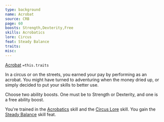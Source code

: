 ```yaml
---
type: background
name: Acrobat 
source: CRB
page: 60
boosts: Strength,Dexterity,Free
skills: Acrobatics
lore: Circus
feat: Steady Balance
traits: 
misc: 
---
```


[Acrobat](###%20Acrobat)
`=this.traits`


In a circus or on the streets, you earned your pay by performing as an acrobat. You might have turned to adventuring when the money dried up, or simply decided to put your skills to better use.

Choose two ability boosts. One must be to Strength or Dexterity, and one is a free ability boost.

You're trained in the [Acrobatics](Acrobatics) skill and the [Circus Lore](Circus%20Lore) skill. You gain the [Steady Balance](Steady%20Balance) skill feat.

